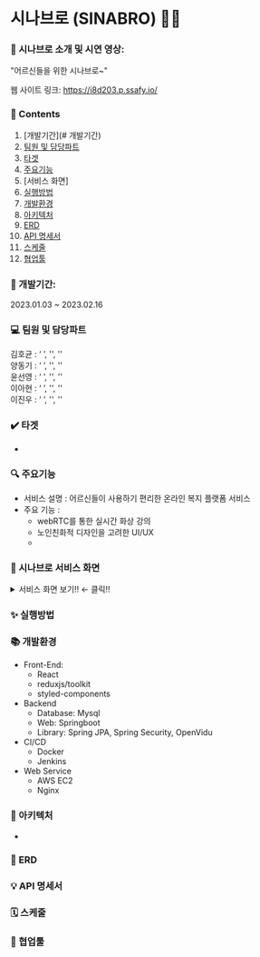 # 시나브로 (SINABRO) 👵👴

### 🎤 시나브로 소개 및 시연 영상: 
"어르신들을 위한 시나브로~" 

웹 사이트 링크: https://i8d203.p.ssafy.io/ 

### 📃 Contents  
1. [개발기간](# 개발기간) <br/> 
2. [팀원 및 담당파트](#team) <br/>
3. [타겟](#target-people) <br/>
4. [주요기능](#main-function) <br/>
5. [서비스 화면] <br/>
6. [실행방법](#how-to-run) <br/>
7. [개발환경](#stack) <br/>
8. [아키텍처](#tech-architecture) <br/>
9. [ERD ](#erd) <br/> 
10. [API 명세서](#api) <br/>
11. [스케줄](#schedule) <br/>
12. [협업툴](#cooperation-tool) <br/>


### :calendar: 개발기간: 
<p> 2023.01.03 ~ 2023.02.16 </p>

### 💻 팀원 및 담당파트 
김호균 : ‘ ’, '', '' <br/>
양동기 : ‘ ’, '', '' <br/>
윤선영 : ‘ ’, '', '' <br/>
이아현 : ‘ ’, '', '' <br/>
이진우  : ‘ ’, '', '' <br/>

### ✔️ 타겟 
- 
### 🔍 주요기능 
- 서비스 설명 : 어르신들이 사용하기 편리한 온라인 복지 플랫폼 서비스
- 주요 기능 : 
    - webRTC를 통한 실시간 화상 강의
    - 노인친화적 디자인을 고려한 UI/UX
    - 

### 👀 시나브로 서비스 화면
<details markdown="1">
<summary> 서비스 화면 보기!!  ←  클릭!! </summary>
<img src=".jpg" width="60%"> 
</details>


### ✨ 실행방법
### 📚 개발환경
- Front-End:
    - React
    - reduxjs/toolkit 
    - styled-components
- Backend
    - Database: Mysql
    - Web: Springboot
    - Library: Spring JPA, Spring Security, OpenVidu
- CI/CD
    - Docker
    - Jenkins
- Web Service 
    - AWS EC2
    - Nginx

### 🔨 아키텍처
- 

### 🎨 ERD 
### 💡 API 명세서
### 🗓️ 스케줄
### 🎉 협업툴 



